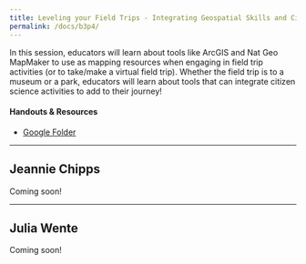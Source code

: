 ```yaml
---
title: Leveling your Field Trips - Integrating Geospatial Skills and Citizen Science
permalink: /docs/b3p4/
---
```


In this session, educators will learn about tools like ArcGIS and Nat Geo MapMaker to use as mapping resources when engaging in field trip activities (or to take/make a virtual field trip). Whether the field trip is to a museum or a park, educators will learn about tools that can integrate citizen science activities to add to their journey!

#### Handouts \& Resources
- [Google Folder](https://drive.google.com/drive/folders/1EvjeO9hIthZOkVIY8DcOYmrOgMFKiWk8)

***

## Jeannie Chipps

Coming soon!

***

## Julia Wente

Coming soon!